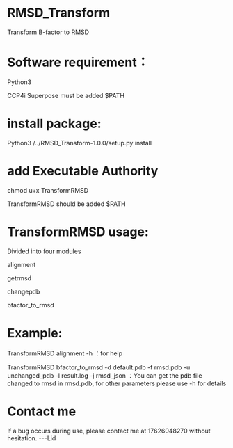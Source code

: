 # RMSD_Transform
 Transform B-factor to RMSD
 
# Software requirement：
 
 Python3
 
 CCP4i Superpose must be added $PATH

# install package:

 Python3 /../RMSD_Transform-1.0.0/setup.py install

# add Executable Authority
 
 chmod u+x TransformRMSD
 
 TransformRMSD should be added $PATH

# TransformRMSD usage:
 
 Divided into four modules

 alignment
 
 getrmsd
 
 changepdb
 
 bfactor_to_rmsd

# Example:
 
 TransformRMSD alignment -h ：for help
 
 TransformRMSD bfactor_to_rmsd -d default.pdb -f rmsd.pdb -u unchanged_pdb -l result.log -j rmsd_json  ：You can get the pdb file changed to rmsd in rmsd.pdb, for other parameters please use -h for details

# Contact me
If a bug occurs during use, please contact me at 17626048270 without hesitation.  ---Lid

